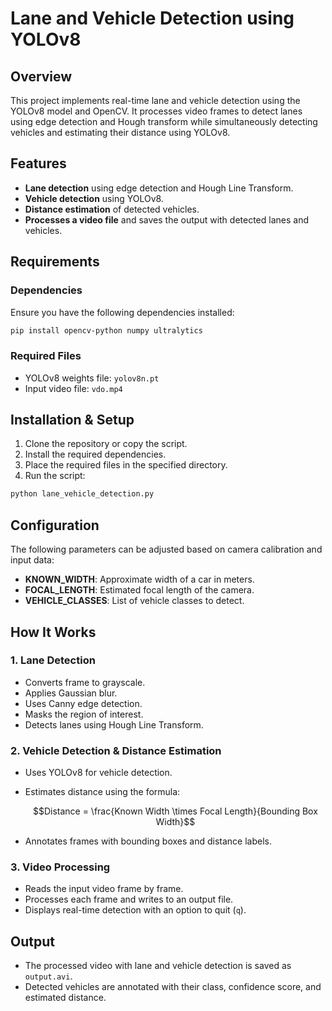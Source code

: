 # Lane and Vehicle Detection using YOLOv8

## Overview
This project implements real-time lane and vehicle detection using the YOLOv8 model and OpenCV. It processes video frames to detect lanes using edge detection and Hough transform while simultaneously detecting vehicles and estimating their distance using YOLOv8.

## Features
- **Lane detection** using edge detection and Hough Line Transform.
- **Vehicle detection** using YOLOv8.
- **Distance estimation** of detected vehicles.
- **Processes a video file** and saves the output with detected lanes and vehicles.

## Requirements
### Dependencies
Ensure you have the following dependencies installed:

```bash
pip install opencv-python numpy ultralytics
```

### Required Files
- YOLOv8 weights file: `yolov8n.pt`
- Input video file: `vdo.mp4`

## Installation & Setup
1. Clone the repository or copy the script.
2. Install the required dependencies.
3. Place the required files in the specified directory.
4. Run the script:

```bash
python lane_vehicle_detection.py
```

## Configuration
The following parameters can be adjusted based on camera calibration and input data:
- **KNOWN_WIDTH**: Approximate width of a car in meters.
- **FOCAL_LENGTH**: Estimated focal length of the camera.
- **VEHICLE_CLASSES**: List of vehicle classes to detect.

## How It Works
### 1. Lane Detection
- Converts frame to grayscale.
- Applies Gaussian blur.
- Uses Canny edge detection.
- Masks the region of interest.
- Detects lanes using Hough Line Transform.

### 2. Vehicle Detection & Distance Estimation
- Uses YOLOv8 for vehicle detection.
- Estimates distance using the formula:
  
  ```math
  Distance = \frac{Known Width \times Focal Length}{Bounding Box Width}
  ```

- Annotates frames with bounding boxes and distance labels.

### 3. Video Processing
- Reads the input video frame by frame.
- Processes each frame and writes to an output file.
- Displays real-time detection with an option to quit (`q`).

## Output
- The processed video with lane and vehicle detection is saved as `output.avi`.
- Detected vehicles are annotated with their class, confidence score, and estimated distance.
